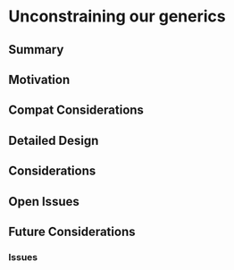 Unconstraining our generics
=====

## Summary

## Motivation

## Compat Considerations
## Detailed Design 

## Considerations


## Open Issues

## Future Considerations


### Issues
